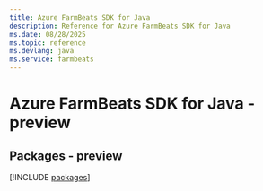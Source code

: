 ```yaml
---
title: Azure FarmBeats SDK for Java
description: Reference for Azure FarmBeats SDK for Java
ms.date: 08/28/2025
ms.topic: reference
ms.devlang: java
ms.service: farmbeats
---
```

# Azure FarmBeats SDK for Java - preview
## Packages - preview
[!INCLUDE [packages](farmbeats-index.md)]